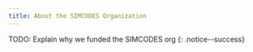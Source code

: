 ```yaml
---
title: About the SIMCODES Organization
---
```


TODO: Explain why we funded the SIMCODES org
{: .notice--success}

